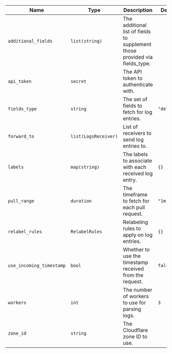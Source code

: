 | Name  | Type  | Description  | Default  | Required |
| ----- | ----- | ------------ | -------- | -------- |
| `additional_fields` | `list(string)` | The additional list of fields to supplement those provided via fields_type. |  | no |
| `api_token` | `secret` | The API token to authenticate with. |  | yes |
| `fields_type` | `string` | The set of fields to fetch for log entries. | `"default"` | no |
| `forward_to` | `list(LogsReceiver)` | List of receivers to send log entries to. |  | yes |
| `labels` | `map(string)` | The labels to associate with each received log entry. | `{}` | no |
| `pull_range` | `duration` | The timeframe to fetch for each pull request. | `"1m"` | no |
| `relabel_rules` | `RelabelRules` | Relabeling rules to apply on log entries. | `{}` | no |
| `use_incoming_timestamp` | `bool` | Whether to use the timestamp received from the request. | `false` | no |
| `workers` | `int` | The number of workers to use for parsing logs. | `3` | no |
| `zone_id` | `string` | The Cloudflare zone ID to use. |  | yes |
